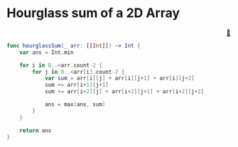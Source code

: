 # Hourglass sum of a 2D Array

<div style="text-align: right"> <a href="javascript:history.back()">🏡</a>
</div>


```swift
func hourglassSum(_ arr: [[Int]]) -> Int {
    var ans = Int.min

    for i in 0..<arr.count-2 {
        for j in 0..<arr[i].count-2 {
            var sum = arr[i][j] + arr[i][j+1] + arr[i][j+2]
            sum += arr[i+1][j+1]
            sum += arr[i+2][j] + arr[i+2][j+1] + arr[i+2][j+2]

            ans = max(ans, sum)
        }
    }

    return ans
}
```